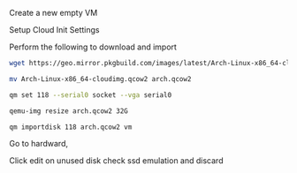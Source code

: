 Create a new empty VM

Setup Cloud Init Settings

Perform the following to download and import
```bash
wget https://geo.mirror.pkgbuild.com/images/latest/Arch-Linux-x86_64-cloudimg.qcow2
```

```bash
mv Arch-Linux-x86_64-cloudimg.qcow2 arch.qcow2
```

```bash
qm set 118 --serial0 socket --vga serial0
```

```bash
qemu-img resize arch.qcow2 32G
```

```bash
qm importdisk 118 arch.qcow2 vm
```

Go to hardward,

Click edit on unused disk
check ssd emulation and discard